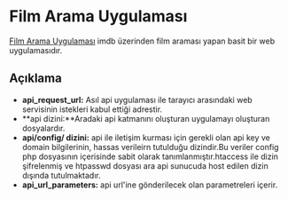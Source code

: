 # Film Arama Uygulaması
[Film Arama Uygulaması](https://filmara.rf.gd) imdb üzerinden film araması yapan basit bir web uygulamasıdır.

## Açıklama
- **api_request_url:** Asıl api uygulaması ile tarayıcı arasındaki web servisinin istekleri kabul ettiği adrestir.
- **api dizini:**Aradaki api katmanını oluşturan uygulamayı oluşturan dosyalardır.
- **api/config/ dizini:** api ile  iletişim kurması için gerekli olan api key ve domain bilgilerinin, hassas verileirn tutulduğu dizindir.Bu veriler config php dosyasının içerisinde sabit olarak tanımlanmıştır.htaccess ile dizin şifrelenmiş ve htpasswd dosyası ara api sunucuda host edilen dizin dışında tutulmaktadır. 
- **api_url_parameters:** api url'ine gönderilecek olan parametreleri içerir.
